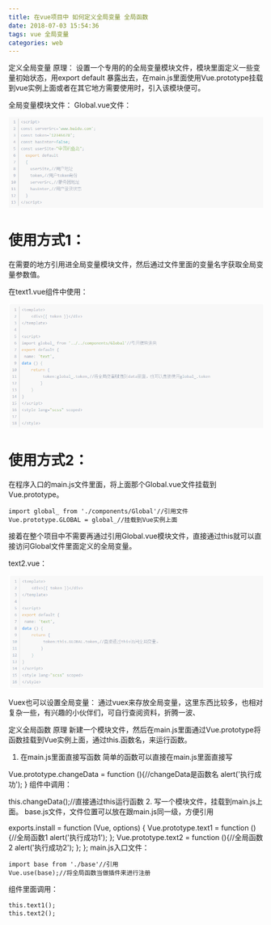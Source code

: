 ```yaml
---
title: 在vue项目中 如何定义全局变量 全局函数
date: 2018-07-03 15:54:36
tags: vue 全局变量
categories: web
---
```


定义全局变量
原理：
设置一个专用的的全局变量模块文件，模块里面定义一些变量初始状态，用export default 暴露出去，在main.js里面使用Vue.prototype挂载到vue实例上面或者在其它地方需要使用时，引入该模块便可。

全局变量模块文件：
Global.vue文件：

![vue1](global/vue1.png)

# 使用方式1：
在需要的地方引用进全局变量模块文件，然后通过文件里面的变量名字获取全局变量参数值。

在text1.vue组件中使用：

![vue2](global/vue2.png)
<!--more-->
# 使用方式2：
在程序入口的main.js文件里面，将上面那个Global.vue文件挂载到Vue.prototype。

    import global_ from './components/Global'//引用文件
    Vue.prototype.GLOBAL = global_//挂载到Vue实例上面
接着在整个项目中不需要再通过引用Global.vue模块文件，直接通过this就可以直接访问Global文件里面定义的全局变量。

text2.vue：

![vue3](global/vue3.png)

Vuex也可以设置全局变量：
通过vuex来存放全局变量，这里东西比较多，也相对复杂一些，有兴趣的小伙伴们，可自行查阅资料，折腾一波、

定义全局函数
原理
新建一个模块文件，然后在main.js里面通过Vue.prototype将函数挂载到Vue实例上面，通过this.函数名，来运行函数。

1. 在main.js里面直接写函数
简单的函数可以直接在main.js里面直接写

Vue.prototype.changeData = function (){//changeData是函数名
  alert('执行成功');
}
组件中调用：

this.changeData();//直接通过this运行函数
2. 写一个模块文件，挂载到main.js上面。
base.js文件，文件位置可以放在跟main.js同一级，方便引用

exports.install = function (Vue, options) {
   Vue.prototype.text1 = function (){//全局函数1
    alert('执行成功1');
    };
    Vue.prototype.text2 = function (){//全局函数2
    alert('执行成功2');
    };
};
main.js入口文件：

    import base from './base'//引用
    Vue.use(base);//将全局函数当做插件来进行注册
组件里面调用：

    this.text1();
    this.text2();

